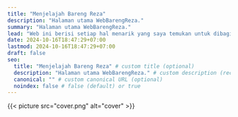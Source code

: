 ```yaml
---
title: "Menjelajah Bareng Reza"
description: "Halaman utama WebBarengReza."
summary: "Halaman utama WebBarengReza."
lead: "Web ini berisi setiap hal menarik yang saya temukan untuk dibagikan kepada pembaca."
date: 2024-10-16T18:47:29+07:00
lastmod: 2024-10-16T18:47:29+07:00
draft: false
seo:
  title: "Menjelajah Bareng Reza" # custom title (optional)
  description: "Halaman utama WebBarengReza." # custom description (recommended)
  canonical: "" # custom canonical URL (optional)
  noindex: false # false (default) or true
---
```

{{< picture src="cover.png" alt="cover" >}}
